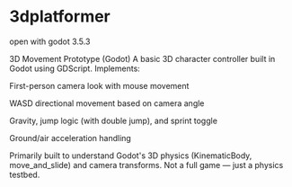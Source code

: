 # 3dplatformer

open with godot 3.5.3

3D Movement Prototype (Godot)
A basic 3D character controller built in Godot using GDScript.
Implements:

First-person camera look with mouse movement

WASD directional movement based on camera angle

Gravity, jump logic (with double jump), and sprint toggle

Ground/air acceleration handling

Primarily built to understand Godot's 3D physics (KinematicBody, move_and_slide) and camera transforms.
Not a full game — just a physics testbed.
